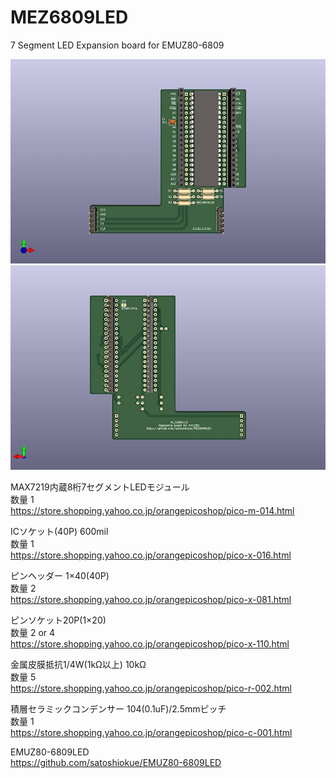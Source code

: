 # MEZ6809LED
7 Segment LED Expansion board for EMUZ80-6809

![MEZ6809LED PCB TOP](https://github.com/satoshiokue/MEZ6809LED/blob/main/MEZ6809LED_top.jpg)
![MEZ6809LED PCB BOTTOM](https://github.com/satoshiokue/MEZ6809LED/blob/main/MEZ6809LED_bottom.jpg)

MAX7219内蔵8桁7セグメントLEDモジュール  
数量 1  
https://store.shopping.yahoo.co.jp/orangepicoshop/pico-m-014.html

ICソケット(40P) 600mil  
数量 1  
https://store.shopping.yahoo.co.jp/orangepicoshop/pico-x-016.html

ピンヘッダー 1×40(40P)  
数量 2  
https://store.shopping.yahoo.co.jp/orangepicoshop/pico-x-081.html

ピンソケット20P(1×20)  
数量 2 or 4  
https://store.shopping.yahoo.co.jp/orangepicoshop/pico-x-110.html

金属皮膜抵抗1/4W(1kΩ以上) 10kΩ  
数量 5  
https://store.shopping.yahoo.co.jp/orangepicoshop/pico-r-002.html

積層セラミックコンデンサー 104(0.1uF)/2.5mmピッチ  
数量 1  
https://store.shopping.yahoo.co.jp/orangepicoshop/pico-c-001.html

EMUZ80-6809LED  
https://github.com/satoshiokue/EMUZ80-6809LED  
